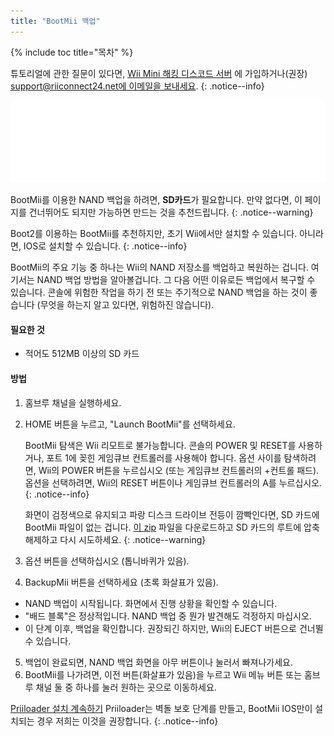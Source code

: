 ```yaml
---
title: "BootMii 백업"
---
```


{% include toc title="목차" %}

튜토리얼에 관한 질문이 있다면, [Wii Mini 해킹 디스코드 서버](https://discord.gg/rc24) 에 가입하거나(권장) [support@riiconnect24.net에 이메일을 보내세요](mailto:support@riiconnect24.net).
{: .notice--info}

![BootMii 로고](/images/bootmii.png)

BootMii를 이용한 NAND 백업을 하려면, **SD카드**가 필요합니다. 만약 없다면, 이 페이지를 건너뛰어도 되지만 가능하면 만드는 것을 추천드립니다.
{: .notice--warning}

Boot2를 이용하는 BootMii를 추천하지만, 초기 Wii에서만 설치할 수 있습니다. 아니라면, IOS로 설치할 수 있습니다.
{: .notice--info}

BootMii의 주요 기능 중 하나는 Wii의 NAND 저장소를 백업하고 복원하는 겁니다. 여기서는 NAND 백업 방법을 알아볼겁니다. 그 다음 어떤 이유로든 백업에서 복구할 수 있습니다. 콘솔에 위험한 작업을 하기 전 또는 주기적으로 NAND 백업을 하는 것이 좋습니다 (무엇을 하는지 알고 있다면, 위험하진 않습니다).

#### 필요한 것
* 적어도 512MB 이상의 SD 카드

#### 방법
1. 홈브루 채널을 실행하세요.
2. HOME 버튼을 누르고, "Launch BootMii"를 선택하세요.

    BootMii 탐색은 Wii 리모트로 불가능합니다. 콘솔의 POWER 및 RESET를 사용하거나, 포트 1에 꽂힌 게임큐브 컨트롤러를 사용해야 합니다. 옵션 사이를 탐색하려면, Wii의 POWER 버튼을 누르십시오 (또는 게임큐브 컨트롤러의 +컨트롤 패드). 옵션을 선택하려면, Wii의 RESET 버튼이나 게임큐브 컨트롤러의 A를 누르십시오.
    {: .notice--info}


    화면이 검정색으로 유지되고 파랑 디스크 드라이브 전등이 깜빡인다면, SD 카드에 BootMii 파일이 없는 겁니다. [이 zip](https://static.hackmii.com/bootmii_sd_files.zip) 파일을 다운로드하고 SD 카드의 루트에 압축 해제하고 다시 시도하세요.
    {: .notice--warning}

3. 옵션 버튼을 선택하십시오 (톱니바퀴가 있음).
4. BackupMii 버튼을 선택하세요 (초록 화살표가 있음).
- NAND 백업이 시작됩니다. 화면에서 진행 상황을 확인할 수 있습니다.
- "배드 블록"은 정상적입니다. NAND 백업 중 뭔가 발견해도 걱정하지 마십시오.
- 이 단계 이후, 백업을 확인합니다. 권장되긴 하지만, Wii의 EJECT 버튼으로 건너뛸 수 있습니다.
5. 백업이 완료되면, NAND 백업 화면을 아무 버튼이나 눌러서 빠져나가세요.
6. BootMii를 나가려면, 이전 버튼(화살표가 있음)을 누르고 Wii 메뉴 버튼 또는 홈브루 채널 둘 중 하나를 눌러 원하는 곳으로 이동하세요.


<!---
To restore from a NAND backup on your SD card, you can follow these instructions using RestoreMii (the button right next to BackupMii with a red arrow).
{: .notice--info}
-->

[Priiloader 설치 계속하기](priiloader) Priiloader는 벽돌 보호 단계를 만들고, BootMii IOS만이 설치되는 경우 저희는 이것을 권장합니다.
{: .notice--info}
